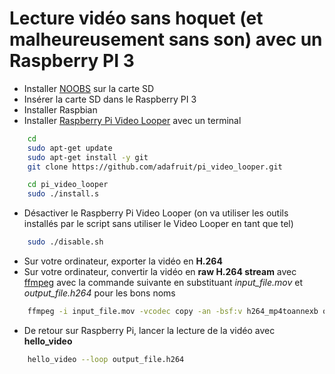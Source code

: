 # Lecture vidéo sans hoquet (et malheureusement sans son) avec un Raspberry PI 3

* Installer [NOOBS](https://www.raspberrypi.org/downloads/noobs/) sur la carte SD
* Insérer la carte SD dans le Raspberry PI 3
* Installer Raspbian
* Installer [Raspberry Pi Video Looper](https://learn.adafruit.com/raspberry-pi-video-looper/installation) avec un terminal
```bash
    cd
    sudo apt-get update
    sudo apt-get install -y git
    git clone https://github.com/adafruit/pi_video_looper.git

    cd pi_video_looper
    sudo ./install.s
```
* Désactiver le Raspberry Pi Video Looper (on va utiliser les outils installés par le script sans utiliser le Video Looper en tant que tel)
```bash
    sudo ./disable.sh
```
* Sur votre ordinateur, exporter la vidéo en **H.264** 
* Sur votre ordinateur, convertir la vidéo en **raw H.264 stream** avec [ffmpeg](https://www.ffmpeg.org/) avec la commande suivante en substituant _input_file.mov_ et _output_file.h264_ pour les bons noms
```bash
    ffmpeg -i input_file.mov -vcodec copy -an -bsf:v h264_mp4toannexb output_file.h264
```
* De retour sur Raspberry Pi, lancer la lecture de la vidéo avec **hello_video**
```bash
    hello_video --loop output_file.h264
```

